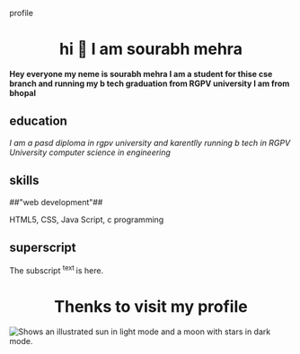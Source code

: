 profile
<h1 align ="center">hi 👋 I am sourabh mehra</h1>

**Hey everyone my neme is sourabh mehra 
I am a student for thise cse branch
and running my b tech graduation from RGPV university
I am from bhopal**

## education 

*I am a pasd diploma in rgpv university
and karentlly running b tech in RGPV University
computer science in engineering*


## skills 

##"web development"##

HTML5, CSS, Java Script, c programming


## superscript

The subscript <sup> text </sup> is here.
<h1 align ="center">Thenks to visit my profile</h1>
<picture>
  <source media="(prefers-color-scheme: dark)" srcset="https://user-images.githubusercontent.com/25423296/163456776-7f95b81a-f1ed-45f7-b7ab-8fa810d529fa.png">
  <source media="(prefers-color-scheme: light)" srcset="https://user-images.githubusercontent.com/25423296/163456779-a8556205-d0a5-45e2-ac17-42d089e3c3f8.png">
  <img alt="Shows an illustrated sun in light mode and a moon with stars in dark mode." src="https://user-images.githubusercontent.com/25423296/163456779-a8556205-d0a5-45e2-ac17-42d089e3c3f8.png">
</picture>
